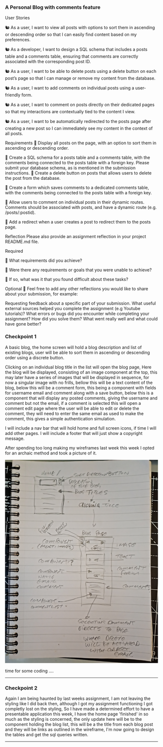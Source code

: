 ### A Personal Blog with comments feature

User Stories

🐿️ As a user, I want to view all posts with options to sort them in ascending or descending order so that I can easily find content based on my preferences.

🐿️ As a developer, I want to design a SQL schema that includes a posts table and a comments table, ensuring that comments are correctly associated with the corresponding post ID.

🐿️ As a user, I want to be able to delete posts using a delete button on each post’s page so that I can manage or remove my content from the database.

🐿️ As a user, I want to add comments on individual posts using a user-friendly form.

🐿️ As a user, I want to comment on posts directly on their dedicated pages so that my interactions are contextually tied to the content I view.

🐿️ As a user, I want to be automatically redirected to the posts page after creating a new post so I can immediately see my content in the context of all posts.

Requirements
🎯 Display all posts on the page, with an option to sort them in ascending or descending order.

🎯 Create a SQL schema for a posts table and a comments table, with the comments being connected to the posts table with a foreign key. Please submit your database schema, as is mentioned in the submission instructions.
🎯 Create a delete button on posts that allows users to delete the post from the database.

🎯 Create a form which saves comments to a dedicated comments table, with the comments being connected to the posts table with a foreign key.

🎯 Allow users to comment on individual posts in their dynamic routes. Comments should be associated with posts, and have a dynamic route (e.g. /posts/:postid).

🎯 Add a redirect when a user creates a post to redirect them to the posts page.

Reflection
Please also provide an assignment reflection in your project README.md file.

Required

🎯 What requirements did you achieve?

🎯 Were there any requirements or goals that you were unable to achieve?

🎯 If so, what was it that you found difficult about these tasks?

Optional
🏹 Feel free to add any other reflections you would like to share about your submission, for example:

Requesting feedback about a specific part of your submission.
What useful external sources helped you complete the assignment (e.g Youtube tutorials)?
What errors or bugs did you encounter while completing your assignment? How did you solve them?
What went really well and what could have gone better?

### Checkpoint 1

A basic blog, the home screen will hold a blog description and list of existing blogs, user will be able to sort them in ascending or descending order using a discrete button.

Clicking on an individual blog title in the list will open the blog page, Here the blog will be displayed, consisting of an image component at the top, this may later have a series of images that will be displayed in sequence, for now a singular image with no frills, bellow this will be a text content of the blog, below this will be a comment form, this being a component with fields for username email and comment along with a save button, below this is a component that will display any posted comments, giving the username and comment but not the email, if a comment is selected this will open a comment edit page where the user will be able to edit or delete the comment, they will need to enter the same email as used to make the comment, this gives a simple authentication simulation.

I will include a nav bar that will hold home and full screen icons, if time I will add other pages.
I will include a footer that will just show a copyright message.

After spending too long making my wireframes last week this week I opted for an archaic method and took a picture of it.

<img src="./misc/week8wireframe.jpg" width="600" alt="a wireframe diagram of the planned application">

time for some coding ....

---

### Checkpoint 2

Again I am being haunted by last weeks assignment, I am not leaving the styling like I did back then, although I got my assignment functioning I got completly lost on the styling, So I have made a determined effort to have a presentable application this week, I have the home page 'finished' in so much as the styling is concerned, the only update here will be to the component holding the blog list, this will be a the title from each blog post and they will be links as outlined in the wireframe, I'm now going to design the tables and get the sql queries written.

---
